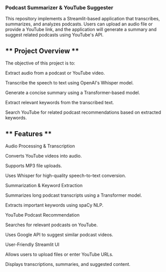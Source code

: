 ### Podcast Summarizer & YouTube Suggester 

This repository implements a Streamlit-based application that transcribes, summarizes, and analyzes podcasts. Users can upload an audio file or provide a YouTube link, and the application will generate a summary and suggest related podcasts using YouTube's API.

## ** Project Overview ** ##

The objective of this project is to:

Extract audio from a podcast or YouTube video.

Transcribe the speech to text using OpenAI's Whisper model.

Generate a concise summary using a Transformer-based model.

Extract relevant keywords from the transcribed text.

Search YouTube for related podcast recommendations based on extracted keywords.

## ** Features ** ##

Audio Processing & Transcription

Converts YouTube videos into audio.

Supports MP3 file uploads.

Uses Whisper for high-quality speech-to-text conversion.

Summarization & Keyword Extraction

Summarizes long podcast transcripts using a Transformer model.

Extracts important keywords using spaCy NLP.

YouTube Podcast Recommendation

Searches for relevant podcasts on YouTube.

Uses Google API to suggest similar podcast videos.

User-Friendly Streamlit UI

Allows users to upload files or enter YouTube URLs.

Displays transcriptions, summaries, and suggested content.



